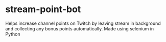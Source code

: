 # stream-point-bot
Helps increase channel points on Twitch by leaving stream in background and collecting any bonus points automatically. Made using selenium in Python
